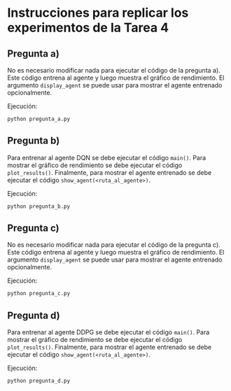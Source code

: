 # Instrucciones para replicar los experimentos de la Tarea 4

## Pregunta a)

No es necesario modificar nada para ejecutar el código de la pregunta a).
Este código entrena al agente y luego muestra el gráfico de rendimiento. El argumento `display_agent` se puede usar para mostrar el agente entrenado opcionalmente.

Ejecución:
```bash
python pregunta_a.py
```

## Pregunta b)

Para entrenar al agente DQN se debe ejecutar el código `main()`. Para mostrar el gráfico de rendimiento se debe ejecutar el código `plot_results()`.
Finalmente, para mostrar el agente entrenado se debe ejecutar el código `show_agent(<ruta_al_agente>)`.

Ejecución:

```bash
python pregunta_b.py
```

## Pregunta c)

No es necesario modificar nada para ejecutar el código de la pregunta c).
Este código entrena al agente y luego muestra el gráfico de rendimiento. El argumento `display_agent` se puede usar para mostrar el agente entrenado opcionalmente.

Ejecución:

```bash
python pregunta_c.py
```

## Pregunta d)

Para entrenar al agente DDPG se debe ejecutar el código `main()`. Para mostrar el gráfico de rendimiento se debe ejecutar el código `plot_results()`.
Finalmente, para mostrar el agente entrenado se debe ejecutar el código `show_agent(<ruta_al_agente>)`.

Ejecución:

```bash
python pregunta_d.py
```
